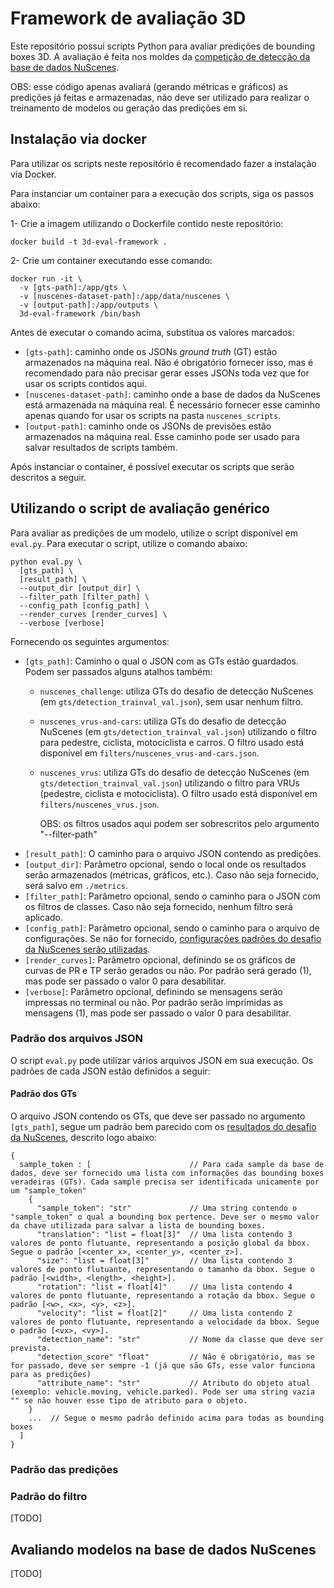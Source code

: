 
# Framework de avaliação 3D

Este repositório possui scripts Python para avaliar predições de bounding boxes 3D. A avaliação é feita nos moldes da [competição de detecção da base de dados NuScenes](https://www.nuscenes.org/object-detection).

OBS: esse código apenas avaliará (gerando métricas e gráficos) as predições já feitas e armazenadas, não deve ser utilizado para realizar o treinamento de modelos ou geração das predições em si.

## Instalação via docker

Para utilizar os scripts neste repositório é recomendado fazer a instalação via Docker.

Para instanciar um container para a execução dos scripts, siga os passos abaixo:

1- Crie a imagem utilizando o Dockerfile contido neste repositório:

`docker build -t 3d-eval-framework .`

2- Crie um container executando esse comando:

```
docker run -it \
  -v [gts-path]:/app/gts \
  -v [nuscenes-dataset-path]:/app/data/nuscenes \
  -v [output-path]:/app/outputs \
  3d-eval-framework /bin/bash
```

Antes de executar o comando acima, substitua os valores marcados:
- `[gts-path]`: caminho onde os JSONs *ground truth* (GT) estão armazenados na máquina real. Não é obrigatório fornecer isso, mas é recomendado para não precisar gerar esses JSONs toda vez que for usar os scripts contidos aqui.
- `[nuscenes-dataset-path]`: caminho onde a base de dados da NuScenes está armazenada na máquina real. É necessário fornecer esse caminho apenas quando for usar os scripts na pasta `nuscenes_scripts`.
- `[output-path]`: caminho onde os JSONs de previsões estão armazenados na máquina real. Esse caminho pode ser usado para salvar resultados de scripts também.

Após instanciar o container, é possível executar os scripts que serão descritos a seguir.

## Utilizando o script de avaliação genérico

Para avaliar as predições de um modelo, utilize o script disponível em `eval.py`. Para executar o script, utilize o comando abaixo:

```
python eval.py \
  [gts_path] \
  [result_path] \
  --output_dir [output_dir] \
  --filter_path [filter_path] \
  --config_path [config_path] \
  --render_curves [render_curves] \
  --verbose [verbose]
```

Fornecendo os seguintes argumentos:
- `[gts_path]`: Caminho o qual o JSON com as GTs estão guardados. Podem ser passados alguns atalhos também:
  - `nuscenes_challenge`: utiliza GTs do desafio de detecção NuScenes (em `gts/detection_trainval_val.json`), sem usar nenhum filtro.
  - `nuscenes_vrus-and-cars`: utiliza GTs do desafio de detecção NuScenes (em `gts/detection_trainval_val.json`) utilizando o filtro para pedestre, ciclista, motociclista e carros. O filtro usado está disponível em `filters/nuscenes_vrus-and-cars.json`.
  - `nuscenes_vrus`: utiliza GTs do desafio de detecção NuScenes (em `gts/detection_trainval_val.json`) utilizando o filtro para VRUs (pedestre, ciclista e motociclista). O filtro usado está disponível em `filters/nuscenes_vrus.json`.
    
    OBS: os filtros usados aqui podem ser sobrescritos pelo argumento "--filter-path"
- `[result_path]`: O caminho para o arquivo JSON contendo as predições.
- `[output_dir]`: Parâmetro opcional, sendo o local onde os resultados serão armazenados (métricas, gráficos, etc.). Caso não seja fornecido, será salvo em `./metrics`.
- `[filter_path]`: Parâmetro opcional, sendo o caminho para o JSON com os filtros de classes. Caso não seja fornecido, nenhum filtro será aplicado.
- `[config_path]`: Parâmetro opcional, sendo o caminho para o arquivo de configurações. Se não for fornecido, [configurações padrões do desafio da NuScenes serão utilizadas](https://github.com/nutonomy/nuscenes-devkit/blob/master/python-sdk/nuscenes/eval/detection/configs/detection_cvpr_2019.json).
- `[render_curves]`: Parâmetro opcional, definindo se os gráficos de curvas de PR e TP serão gerados ou não. Por padrão será gerado (1), mas pode ser passado o valor 0 para desabilitar.
- `[verbose]`: Parâmetro opcional, definindo se mensagens serão impressas no terminal ou não. Por padrão serão imprimidas as mensagens (1), mas pode ser passado o valor 0 para desabilitar.

### Padrão dos arquivos JSON

O script `eval.py` pode utilizar vários arquivos JSON em sua execução. Os padrões de cada JSON estão definidos a seguir:

#### Padrão dos GTs

O arquivo JSON contendo os GTs, que deve ser passado no argumento `[gts_path]`, segue um padrão bem parecido com os [resultados do desafio da NuScenes](), descrito logo abaixo:

```
{
  sample_token : [                      // Para cada sample da base de dados, deve ser fornecido uma lista com informações das bounding boxes veradeiras (GTs). Cada sample precisa ser identificada unicamente por um "sample_token"
    {
      "sample_token": "str"             // Uma string contendo o "sample_token" o qual a bounding box pertence. Deve ser o mesmo valor da chave utilizada para salvar a lista de bounding boxes.
      "translation": "list = float[3]"  // Uma lista contendo 3 valores de ponto flutuante, representando a posição global da bbox. Segue o padrão [<center_x>, <center_y>, <center_z>].
      "size": "list = float[3]"         // Uma lista contendo 3 valores de ponto flutuante, representando o tamanho da bbox. Segue o padrão [<width>, <length>, <height>].
      "rotation": "list = float[4]"     // Uma lista contendo 4 valores de ponto flutuante, representando a rotação da bbox. Segue o padrão [<w>, <x>, <y>, <z>].
      "velocity": "list = float[2]"     // Uma lista contendo 2 valores de ponto flutuante, representando a velocidade da bbox. Segue o padrão [<vx>, <vy>].
      "detection_name": "str"           // Nome da classe que deve ser prevista.
      "detection_score" "float"         // Não é obrigatório, mas se for passado, deve ser sempre -1 (já que são GTs, esse valor funciona para as predições)
      "attribute_name": "str"           // Atributo do objeto atual (exemplo: vehicle.moving, vehicle.parked). Pode ser uma string vazia "" se não houver esse tipo de atributo para o objeto.
    }
    ...  // Segue o mesmo padrão definido acima para todas as bounding boxes
  ]
}
```

### Padrão das predições

### Padrão do filtro

[TODO]

## Avaliando modelos na base de dados NuScenes

[TODO]
